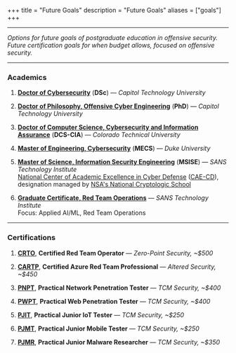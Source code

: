 +++
title = "Future Goals"
description = "Future Goals"
aliases = ["goals"]
+++

---

*Options for future goals of postgraduate education in offensive security. Future certification goals for when budget allows, focused on offensive security.*

---

### Academics

1. [**Doctor of Cybersecurity**](https://www.captechu.edu/degrees-and-programs/doctoral-degrees/doctorate-in-cybersecurity) (**DSc**) — *Capitol Technology University*

2. [**Doctor of Philosophy, Offensive Cyber Engineering**](https://www.captechu.edu/degrees-and-programs/doctoral-degrees/offensive-cyber-engineering-phd) (**PhD**) — *Capitol Technology University*

3. [**Doctor of Computer Science, Cybersecurity and Information Assurance**](https://www.coloradotech.edu/degrees/doctorates/computer-science/cybersecurity-information-assurance) (**DCS-CIA**) — *Colorado Technical University*

4. [**Master of Engineering, Cybersecurity**](https://cybersecurity.meng.duke.edu/degree) (**MECS**) — *Duke University*

5. [**Master of Science, Information Security Engineering**](https://www.sans.edu/cyber-security-programs/masters-degree/?msc=main-nav) (**MSISE**) — *SANS Technology Institute* \
 [National Center of Academic Excellence in Cyber Defense](https://www.wgu.edu/online-it-degrees/cybersecurity-information-assurance-bachelors-program/cae-cde-program-designation.html) ([CAE-CD](https://caecommunity.org/about-us/what-cae-cybersecurity)), designation managed by [NSA's National Cryptologic School](https://www.nsa.gov/Academics/Centers-of-Academic-Excellence/)

6. [**Graduate Certificate, Red Team Operations**](https://www.sans.edu/cyber-security-programs/graduate-certificate-purple-team/) — *SANS Technology Institute* \
 Focus: Applied AI/ML, Red Team Operations

 ---

### Certifications

1. [**CRTO**](https://training.zeropointsecurity.co.uk/courses/red-team-ops), **Certified Red Team Operator** — *Zero-Point Security, ~$500*

2. [**CARTP**](https://www.alteredsecurity.com/azureadlab), **Certified Azure Red Team Professional** — *Altered Security, ~$450*

3. [**PNPT**](https://certifications.tcm-sec.com/pnpt/), **Practical Network Penetration Tester** — *TCM Security, ~$400*

4. [**PWPT**](https://certifications.tcm-sec.com/pwpt/), **Practical Web Penetration Tester** — *TCM Security, ~$400*

5. [**PJIT**](https://certifications.tcm-sec.com/pjit/), **Practical Junior IoT Tester** — *TCM Security, ~$250*

6. [**PJMT**](https://certifications.tcm-sec.com/pjmt/), **Practical Junior Mobile Tester** — *TCM Security, ~$250*

7. [**PJMR**](https://certifications.tcm-sec.com/pjmt/), **Practical Junior Malware Researcher** — *TCM Security, ~$350*